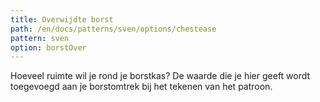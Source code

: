 ```yaml
---
title: Overwijdte borst
path: /en/docs/patterns/sven/options/chestease
pattern: sven
option: borstOver
---
```


Hoeveel ruimte wil je rond je borstkas? De waarde die je hier geeft wordt toegevoegd aan je borstomtrek bij het tekenen van het patroon.